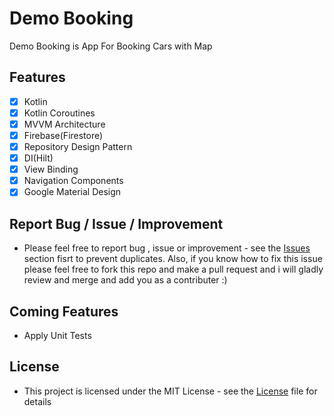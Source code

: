 # Demo Booking

Demo Booking is App For Booking  Cars with Map

## Features
- [x] Kotlin
- [x] Kotlin Coroutines
- [x] MVVM Architecture
- [x] Firebase(Firestore)
- [x] Repository Design Pattern
- [x] DI(Hilt)
- [x] View Binding
- [x] Navigation Components
- [x] Google Material Design
 
## Report Bug / Issue / Improvement
* Please feel free to report bug , issue or improvement - see the [Issues](https://github.com/YasserAdel564/MeOnline/issues) section fisrt to prevent duplicates. Also, if you know how to fix this issue please feel free to fork this repo and make a pull request and i will gladly review and merge and add you as a contributer :)

## Coming Features
 * Apply Unit Tests

## License
* This project is licensed under the MIT License - see the [License](https://github.com/YasserAdel564/MeOnline/blob/master/LICENSE)
 file for details

